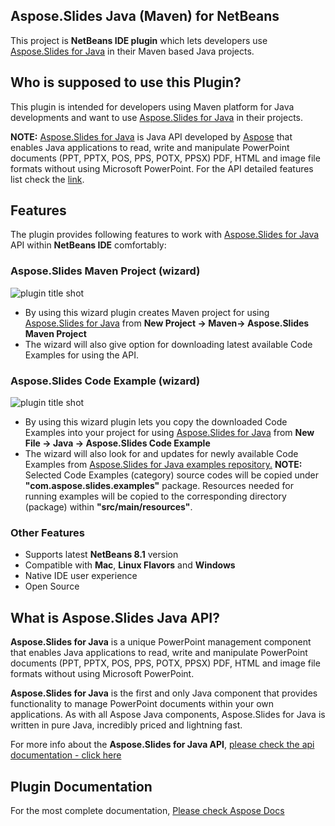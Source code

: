﻿## Aspose.Slides Java (Maven) for NetBeans

This project is **NetBeans IDE plugin**  which lets developers use [Aspose.Slides for Java](https://products.aspose.com/slides/java) in their Maven based Java projects. 

## Who is supposed to use this **Plugin?**

This plugin is intended for developers using Maven platform for Java developments and want to use [Aspose.Slides for Java](https://products.aspose.com/slides/java) in their projects.

**NOTE:** [Aspose.Slides for Java](https://products.aspose.com/slides/java) is Java API developed by [Aspose](http://aspose.com) that enables Java applications to read, write and manipulate PowerPoint documents (PPT, PPTX, POS, PPS, POTX, PPSX) PDF, HTML and image file formats without using Microsoft PowerPoint. For the API detailed features list check the [link](https://products.aspose.com/slides/java).

## **Features**

The plugin provides following features to work with [Aspose.Slides for Java](https://products.aspose.com/slides/java) API within **NetBeans IDE** comfortably:

### Aspose.Slides Maven Project (wizard)
![plugin title shot](http://i.imgur.com/WgqE1lT.png)

*   By using this wizard plugin creates Maven project for using [Aspose.Slides for Java](https://products.aspose.com/slides/java) from **New Project -> Maven-> Aspose.Slides Maven Project**
*   The wizard will also give option for downloading latest available Code Examples for using the API.

### Aspose.Slides Code Example (wizard)
![plugin title shot](http://i.imgur.com/IFie2Rq.png)
*   By using this wizard plugin lets you copy the downloaded Code Examples into your project for using [Aspose.Slides for Java](https://products.aspose.com/slides/java) from **New File -> Java -> Aspose.Slides Code Example**
*   The wizard will also look for and updates for newly available Code Examples from [Aspose.Slides for Java examples repository.](https://github.com/aspose-slides/Aspose.Slides-for-Java/tree/master/Examples)
     **NOTE:** Selected Code Examples (category) source codes will be copied under **"com.aspose.slides.examples"** package. Resources needed for running examples will be copied to the corresponding directory (package) within **"src/main/resources"**.	    

### Other Features

*   Supports latest **NetBeans 8.1** version
*   Compatible with **Mac**, **Linux Flavors** and **Windows**
*   Native IDE user experience
*   Open Source

## What is Aspose.Slides Java API?

**Aspose.Slides for Java** is a unique PowerPoint management component that enables Java applications to read, write and manipulate PowerPoint documents (PPT, PPTX, POS, PPS, POTX, PPSX) PDF, HTML and image file formats without using Microsoft PowerPoint.

**Aspose.Slides for Java** is the first and only Java component that provides functionality to manage PowerPoint documents within your own applications. As with all Aspose Java components, Aspose.Slides for Java is written in pure Java, incredibly priced and lightning fast.

For more info about the **Aspose.Slides for Java API**, [please check the api documentation - click here](https://apireference.aspose.com/java/slides)

## Plugin Documentation

For the most complete documentation,  [Please check Aspose Docs](https://docs.aspose.com/display/slidesjava/Aspose.Slides+Java+for+NetBeans+-+Maven)
